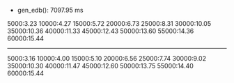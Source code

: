
+ gen_edb(): 7097.95 ms

5000:3.23
10000:4.27
15000:5.72
20000:6.73
25000:8.31
30000:10.05
35000:10.36
40000:11.33
45000:12.43
50000:13.60
55000:14.36
60000:15.44

---

5000:3.16
10000:4.00
15000:5.10
20000:6.56
25000:7.74
30000:9.02
35000:10.30
40000:11.47
45000:12.60
50000:13.75
55000:14.40
60000:15.44